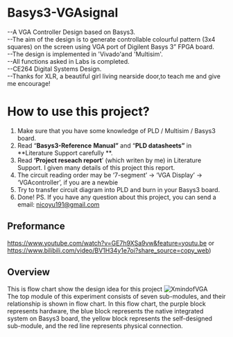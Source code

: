 # Basys3-VGAsignal
--A VGA Controller Design based on Basys3. <br>
--The aim of the design is to generate controllable colourful pattern (3x4 squares) on the screen using VGA port of Digilent Basys 3” FPGA board.<br>
--The design is implemented in 'Vivado'and 'Multisim'.<br>
--All functions asked in Labs is completed.<br>
--CE264 Digital Systems Design.<br>
--Thanks for XLR, a beautiful girl living nearside door,to teach me and give me encourage!<br>

# How to use this project?
1. Make sure that you have some knowledge of PLD / Multisim / Basys3 board.
2. Read  “**Basys3-Reference** **Manual”** and “**PLD datasheets”** in **Literature Support carefully **.
3. Read **‘Project reseach report**’ (which writen by me) in Literature Support. I given many details of this project  this report.
4. The circuit reading order may be ‘7-segment’ → ‘VGA Display’ → ‘VGAcontroller’, if you are a newbie
5. Try to transfer circuit diagram into PLD and burn in your Basys3 board.
6. Done!
PS. If you have any question about this project, you can send a email: nicoyu191@gmail.com 

## Preformance
https://www.youtube.com/watch?v=GE7h9XSa9vw&feature=youtu.be or https://www.bilibili.com/video/BV1H34y1e7oi?share_source=copy_web)

## Overview
This is flow chart show the design idea for this project
![XmindofVGA](https://user-images.githubusercontent.com/88228465/166400132-911be76d-f2ba-4990-b8dd-f23b497a98b7.jpg)<br>
The top module of this experiment consists of seven sub-modules, and their relationship is shown in flow chart. In this flow chart, the purple block represents hardware, the blue block represents the native integrated system on Basys3 board, the yellow block represents the self-designed sub-module, and the red line represents physical connection.

